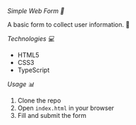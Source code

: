 *Simple Web Form 📝*

A basic form to collect user information. 🤖

*Technologies 💻*

- HTML5
- CSS3
- TypeScript

*Usage 📊*

1. Clone the repo
2. Open `index.html` in your browser
3. Fill and submit the form


